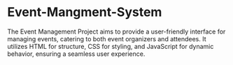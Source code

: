 # Event-Mangment-System
The Event Management Project aims to provide a user-friendly interface for managing events, catering to both event organizers and attendees. It utilizes HTML for structure, CSS for styling, and JavaScript for dynamic behavior, ensuring a seamless user experience.
